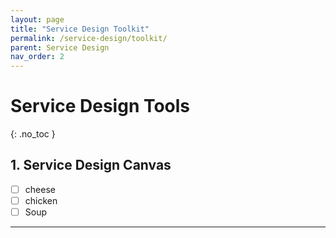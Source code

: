 ```yaml
---
layout: page
title: "Service Design Toolkit"
permalink: /service-design/toolkit/
parent: Service Design
nav_order: 2
---
```


# Service Design Tools

{: .no_toc }



## 1. Service Design Canvas

- [ ] cheese
- [ ] chicken 
- [ ] Soup

------

